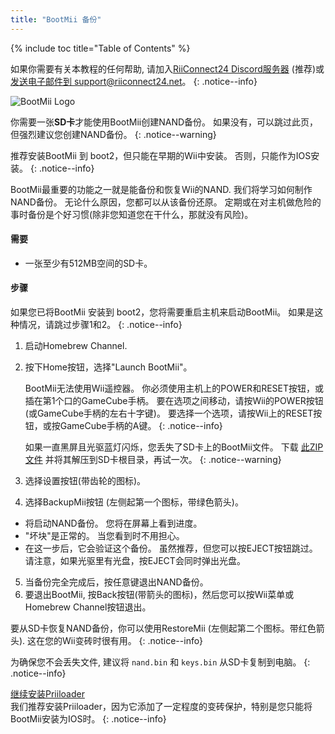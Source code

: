 ```yaml
---
title: "BootMii 备份"
---
```


{% include toc title="Table of Contents" %}

如果你需要有关本教程的任何帮助, 请加入[RiiConnect24 Discord服务器](https://discord.gg/rc24) (推荐)或 [发送电子邮件到 support@riiconnect24.net](mailto:support@riiconnect24.net)。
{: .notice--info}

![BootMii Logo](/images/bootmii.png)

你需要一张**SD卡**才能使用BootMii创建NAND备份。 如果没有，可以跳过此页，但强烈建议您创建NAND备份。
{: .notice--warning}

推荐安装BootMii 到 boot2，但只能在早期的Wii中安装。 否则，只能作为IOS安装。
{: .notice--info}

BootMii最重要的功能之一就是能备份和恢复Wii的NAND. 我们将学习如何制作NAND备份。 无论什么原因，您都可以从该备份还原。 定期或在对主机做危险的事时备份是个好习惯(除非您知道您在干什么，那就没有风险)。

#### 需要
* 一张至少有512MB空间的SD卡。

#### 步骤
如果您已将BootMii 安装到 boot2，您将需要重启主机来启动BootMii。 如果是这种情况，请跳过步骤1和2。
{: .notice--info}
1. 启动Homebrew Channel.
2. 按下Home按钮，选择"Launch BootMii"。

    BootMii无法使用Wii遥控器。 你必须使用主机上的POWER和RESET按钮，或插在第1个口的GameCube手柄。 要在选项之间移动，请按Wii的POWER按钮(或GameCube手柄的左右十字键)。 要选择一个选项，请按Wii上的RESET按钮，或按GameCube手柄的A键。
    {: .notice--info}


    如果一直黑屏且光驱蓝灯闪烁，您丢失了SD卡上的BootMii文件。 下载 [此ZIP文件](https://static.hackmii.com/bootmii_sd_files.zip) 并将其解压到SD卡根目录，再试一次。
    {: .notice--warning}

3. 选择设置按钮(带齿轮的图标)。
4. 选择BackupMii按钮 (左侧起第一个图标，带绿色箭头)。
- 将启动NAND备份。 您将在屏幕上看到进度。
- "坏块"是正常的。 当您看到时不用担心。
- 在这一步后，它会验证这个备份。 虽然推荐，但您可以按EJECT按钮跳过。 请注意，如果光驱里有光盘，按EJECT会同时弹出光盘。
5. 当备份完全完成后，按任意键退出NAND备份。
6. 要退出BootMii, 按Back按钮(带箭头的图标)，然后您可以按Wii菜单或Homebrew Channel按钮退出。

要从SD卡恢复NAND备份，你可以使用RestoreMii (左侧起第二个图标。带红色箭头). 这在您的Wii变砖时很有用。
{: .notice--info}

为确保您不会丢失文件, 建议将 `nand.bin` 和 `keys.bin` 从SD卡复制到电脑。
{: .notice--info}

[继续安装Priiloader](priiloader)<br> 我们推荐安装Priiloader，因为它添加了一定程度的变砖保护，特别是您只能将BootMii安装为IOS时。
{: .notice--info}